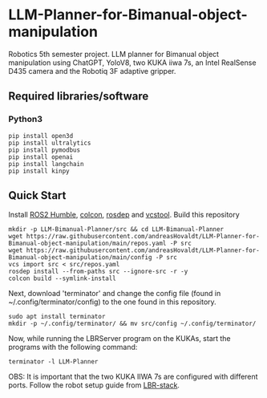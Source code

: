 # LLM-Planner-for-Bimanual-object-manipulation
Robotics 5th semester project. LLM planner for Bimanual object manipulation using ChatGPT, YoloV8, two KUKA iiwa 7s, an Intel RealSense D435 camera and the Robotiq 3F adaptive gripper.

## Required libraries/software

### Python3
```shell
pip install open3d
pip install ultralytics
pip install pymodbus
pip install openai
pip install langchain
pip install kinpy
```

## Quick Start
Install [ROS2 Humble](https://docs.ros.org/en/humble/Installation.html), [colcon](https://docs.ros.org/en/humble/Tutorials/Colcon-Tutorial.html#install-colcon), [rosdep](https://docs.ros.org/en/crystal/Installation/Linux-Install-Binary.html#installing-and-initializing-rosdep) and [vcstool](https://github.com/dirk-thomas/vcstool#how-to-install-vcstool). Build this repository

```shell
mkdir -p LLM-Bimanual-Planner/src && cd LLM-Bimanual-Planner
wget https://raw.githubusercontent.com/andreasHovaldt/LLM-Planner-for-Bimanual-object-manipulation/main/repos.yaml -P src
wget https://raw.githubusercontent.com/andreasHovaldt/LLM-Planner-for-Bimanual-object-manipulation/main/config -P src
vcs import src < src/repos.yaml
rosdep install --from-paths src --ignore-src -r -y
colcon build --symlink-install
```
Next, download 'terminator' and change the config file (found in ~/.config/terminator/config) to the one found in this repository.

```shell
sudo apt install terminator
mkdir -p ~/.config/terminator/ && mv src/config ~/.config/terminator/
```
Now, while running the LBRServer program on the KUKAs, start the programs with the following command:

```shell
terminator -l LLM-Planner
```

OBS: It is important that the two KUKA IIWA 7s are configured with different ports. Follow the robot setup guide from [LBR-stack](https://lbr-fri-ros2-stack-doc.readthedocs.io/en/humble/lbr_fri_ros2_stack/lbr_fri_ros2_stack/doc/robot_setup.html).
